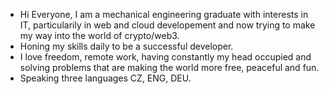 - Hi Everyone, I am a mechanical engineering graduate with interests in IT, particularily in web and cloud developement and now trying to make my way into the world of crypto/web3.
- Honing my skills daily to be a successful developer.
- I love freedom, remote work, having constantly my head occupied and solving problems that are making the world more free, peaceful and fun.
- Speaking three languages CZ, ENG, DEU.
<!---
VojtaKai/VojtaKai is a ✨ special ✨ repository because its `README.md` (this file) appears on your GitHub profile.
You can click the Preview link to take a look at your changes.
--->

